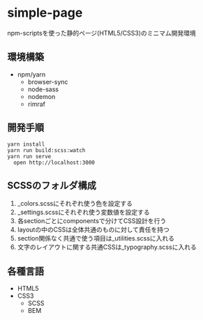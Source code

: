 # simple-page

npm-scriptsを使った静的ページ(HTML5/CSS3)のミニマム開発環境


## 環境構築
* npm/yarn
  * browser-sync
  * node-sass
  * nodemon
  * rimraf


## 開発手順
```
yarn install
yarn run build:scss:watch
yarn run serve
  open http://localhost:3000
```


## SCSSのフォルダ構成
1. _colors.scssにそれぞれ使う色を設定する
2. _settings.scssにそれぞれ使う変数値を設定する
3. 各sectionごとにcomponentsで分けてCSS設計を行う
4. layoutの中のCSSは全体共通のものに対して責任を持つ
5. section関係なく共通で使う項目は_utilities.scssに入れる
6. 文字のレイアウトに関する共通CSSは_typography.scssに入れる


## 各種言語
* HTML5
* CSS3
  * SCSS
  * BEM
